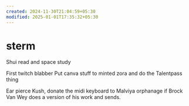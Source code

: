 ```yaml
---
created: 2024-11-30T21:04:59+05:30
modified: 2025-01-01T17:35:32+05:30
---
```


# sterm

Shui read and space study

First twitch blabber
Put canva stuff to minted zora and do the Talentpass thing

Ear pierce Kush, donate the midi keyboard to Malviya orphanage if Brock Van Wey does a version of his work and sends.
